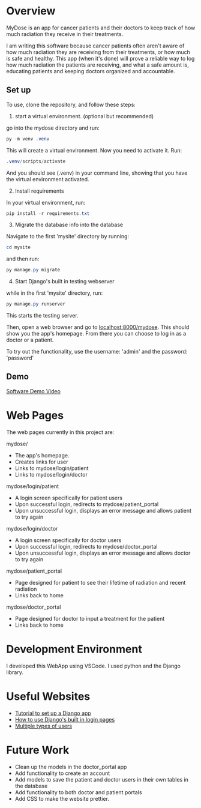 # Overview

MyDose is an app for cancer patients and their doctors to keep track of how much radiation they receive in their treatments. 

I am writing this software because cancer patients often aren't aware of how much radiation they are receiving from their treatments, or how much is safe and healthy. This app (when it's done) will prove a reliable way to log how much radiation the patients are receiving, and what a safe amount is, educating patients and keeping doctors organized and accountable.

## Set up
To use, clone the repository, and follow these steps:

1. start a virtual environment. (optional but recommended)

go into the mydose directory and run:
```powershell
py -m venv .venv
```
This will create a virtual environment. Now you need to activate it. Run:
```powershell
.venv/scripts/activate
```
And you should see (.venv) in your command line, showing that you have the virtual environment activated.

2. Install requirements

In your virtual environment, run:

```powershell
pip install -r requirements.txt
```

3. Migrate the database info into the database

Navigate to the first 'mysite' directory by running:
```powershell
cd mysite
```
and then run:
```powershell
py manage.py migrate
```

4. Start Django's built in testing webserver

while in the first 'mysite' directory, run:

```powershell
py manage.py runserver
```
This starts the testing server.

Then, open a web browser and go to [localhost:8000/mydose](http://localhost:8000/mydose). This should show you the app's homepage. From there you can choose to log in as a doctor or a patient. 

To try out the functionality, use the username: 'admin' and the password: 'password'

## Demo

[Software Demo Video](http://youtube.link.goes.here)

# Web Pages

The web pages currently in this project are:

mydose/
- The app's homepage.
- Creates links for user
- Links to mydose/login/patient
- Links to mydose/login/doctor
  
mydose/login/patient
- A login screen specifically for patient users
- Upon successful login, redirects to mydose/patient_portal
- Upon unsuccessful login, displays an error message and allows patient to try again
  
mydose/login/doctor
- A login screen specifically for doctor users
- Upon successful login, redirects to mydose/doctor_portal
- Upon unsuccessful login, displays an error message and allows doctor to try again
  
mydose/patient_portal
- Page designed for patient to see their lifetime of radiation and recent radiation
- Links back to home

mydose/doctor_portal
- Page designed for doctor to input a treatment for the patient
- Links back to home

# Development Environment

I developed this WebApp using VSCode. I used python and the Django library. 

# Useful Websites

* [Tutorial to set up a Django app](https://docs.djangoproject.com/en/4.2/intro/tutorial01/)
* [How to use Django's built in login pages](https://learndjango.com/tutorials/django-login-and-logout-tutorial)
* [Multiple types of users](https://simpleisbetterthancomplex.com/tutorial/2018/01/18/how-to-implement-multiple-user-types-with-django.html)

# Future Work

* Clean up the models in the doctor_portal app
* Add functionality to create an account
* Add models to save the patient and doctor users in their own tables in the database
* Add functionality to both doctor and patient portals
* Add CSS to make the website prettier.

